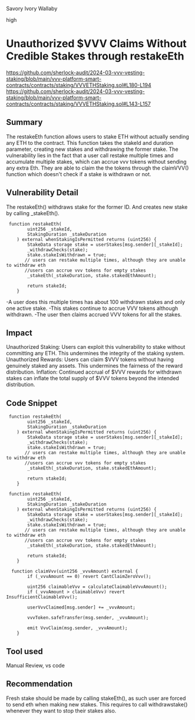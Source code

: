 Savory Ivory Wallaby

high

# Unauthorized $VVV Claims Without Credible Stakes through restakeEth

https://github.com/sherlock-audit/2024-03-vvv-vesting-staking/blob/main/vvv-platform-smart-contracts/contracts/staking/VVVETHStaking.sol#L180-L194
https://github.com/sherlock-audit/2024-03-vvv-vesting-staking/blob/main/vvv-platform-smart-contracts/contracts/staking/VVVETHStaking.sol#L143-L157
## Summary
The restakeEth function allows users to stake ETH without actually sending any ETH to the contract. This function takes the stakeId and duration parameter, creating new  stakes and withdrawing the former stake. The vulnerability lies in the fact that a user call restake multiple times and accumulate multiple stakes, which can accrue vvv tokens without sending any extra Eth.  They are able to claim the the tokens through the claimVVV()  function which doesn't check if a stake is withdrawn or not.

## Vulnerability Detail
The restakeEth() withdraws stake for the former ID. And creates new stake by calling _stakeEth(). 
```solidity
 function restakeEth(
        uint256 _stakeId,
        StakingDuration _stakeDuration
    ) external whenStakingIsPermitted returns (uint256) {
        StakeData storage stake = userStakes[msg.sender][_stakeId];
        _withdrawChecks(stake);
        stake.stakeIsWithdrawn = true;
       // users can restake multiple times, although they are unable to withdraw eth
       //users can accrue vvv tokens for empty stakes
        _stakeEth(_stakeDuration, stake.stakedEthAmount);
    
        return stakeId;
    }
```
-A user does this multiple times has about 100 withdrawn stakes and only one active stake.
-This stakes continue to accrue VVV tokens although withdrawn.
-The user then claims accrued VVV tokens for all the stakes.
## Impact
Unauthorized Staking: Users can exploit this vulnerability to stake without committing any ETH. This undermines the integrity of the staking system.
Unauthorized Rewards: Users can claim $VVV tokens without having genuinely staked any assets. This undermines the fairness of the reward distribution.
Inflation: Continued accrual of $VVV rewards for withdrawn stakes can inflate the total supply of $VVV tokens beyond the intended distribution.

## Code Snippet
```solidity
 function restakeEth(
        uint256 _stakeId,
        StakingDuration _stakeDuration
    ) external whenStakingIsPermitted returns (uint256) {
        StakeData storage stake = userStakes[msg.sender][_stakeId];
        _withdrawChecks(stake);
        stake.stakeIsWithdrawn = true;
       // users can restake multiple times, although they are unable to withdraw eth
       //users can accrue vvv tokens for empty stakes
        _stakeEth(_stakeDuration, stake.stakedEthAmount);
    
        return stakeId;
    }
```
```solidity
 function restakeEth(
        uint256 _stakeId,
        StakingDuration _stakeDuration
    ) external whenStakingIsPermitted returns (uint256) {
        StakeData storage stake = userStakes[msg.sender][_stakeId];
        _withdrawChecks(stake);
        stake.stakeIsWithdrawn = true;
       // users can restake multiple times, although they are unable to withdraw eth
       //users can accrue vvv tokens for empty stakes
        _stakeEth(_stakeDuration, stake.stakedEthAmount);
    
        return stakeId;
    }
 ```
```solidity
  function claimVvv(uint256 _vvvAmount) external {
        if (_vvvAmount == 0) revert CantClaimZeroVvv();

        uint256 claimableVvv = calculateClaimableVvvAmount();
        if (_vvvAmount > claimableVvv) revert InsufficientClaimableVvv();

        userVvvClaimed[msg.sender] += _vvvAmount;

        vvvToken.safeTransfer(msg.sender, _vvvAmount);

        emit VvvClaim(msg.sender, _vvvAmount);
    }
```
## Tool used

Manual Review, vs code

## Recommendation
Fresh stake should be made by calling stakeEth(), as such user are forced to send eth when making new stakes.
This requires to call withdrawstake() whenever they want to stop their stakes also.
